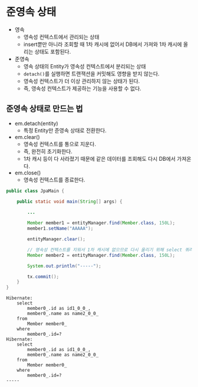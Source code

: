 # 준영속 상태

- 영속
    - 영속성 컨텍스트에서 관리되는 상태
    - insert뿐만 아니라 조회할 때 1차 캐시에 없어서 DB에서 가져와 1차 캐시에 올리는 상태도 포함된다.
- 준영속
    - 영속 상태의 Entity가 영속성 컨텍스트에서 분리되는 상태
    - `detach()`를 실행하면 트랜잭션을 커밋해도 영향을 받지 않는다.
    - 영속성 컨텍스트가 더 이상 관리하지 않는 상태가 된다.
    - 즉, 영속성 컨텍스트가 제공하는 기능을 사용할 수 없다.

## 준영속 상태로 만드는 법

- em.detach(entity)
    - 특정 Entity만 준영속 상태로 전환한다.
- em.clear()
    - 영속성 컨텍스트를 통으로 지운다.
    - 즉, 완전히 초기화한다.
    - 1차 캐시 등이 다 사라졌기 때문에 같은 데이터를 조회해도 다시 DB에서 가져온다.
- em.close()
    - 영속성 컨텍스트를 종료한다.

```java
public class JpaMain {

    public static void main(String[] args) {
        
        ...

        Member member1 = entityManager.find(Member.class, 150L);
        member1.setName("AAAAA");

        entityManager.clear();

        // 영속성 컨텍스트를 지워서 1차 캐시에 없으므로 다시 올리기 위해 select 쿼리가 다시 실행된다.
        Member member2 = entityManager.find(Member.class, 150L);

        System.out.println("-----");

        tx.commit();
    }
}
```

```text
Hibernate: 
    select
        member0_.id as id1_0_0_,
        member0_.name as name2_0_0_ 
    from
        Member member0_ 
    where
        member0_.id=?
Hibernate: 
    select
        member0_.id as id1_0_0_,
        member0_.name as name2_0_0_ 
    from
        Member member0_ 
    where
        member0_.id=?
-----
```